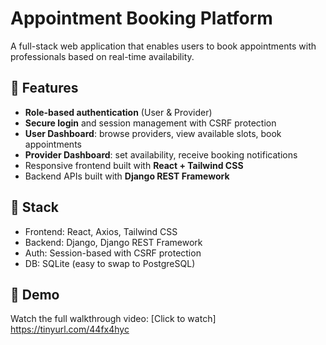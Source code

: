 # Appointment Booking Platform

A full-stack web application that enables users to book appointments with professionals based on real-time availability.

## 🚀 Features

- **Role-based authentication** (User & Provider)
- **Secure login** and session management with CSRF protection
- **User Dashboard**: browse providers, view available slots, book appointments
- **Provider Dashboard**: set availability, receive booking notifications
- Responsive frontend built with **React + Tailwind CSS**
- Backend APIs built with **Django REST Framework**

## 🔧 Stack
- Frontend: React, Axios, Tailwind CSS
- Backend: Django, Django REST Framework
- Auth: Session-based with CSRF protection
- DB: SQLite (easy to swap to PostgreSQL)

## 👀 Demo
Watch the full walkthrough video: [Click to watch] https://tinyurl.com/44fx4hyc

